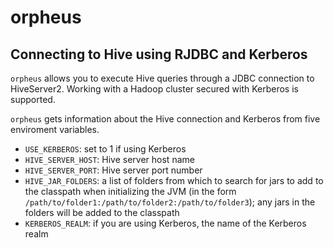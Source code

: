 # orpheus

## Connecting to Hive using RJDBC and Kerberos

`orpheus` allows you to execute Hive queries through a JDBC connection to HiveServer2. Working with a Hadoop cluster secured with Kerberos is supported.

`orpheus` gets information about the Hive connection and Kerberos from five enviroment variables.

- `USE_KERBEROS`: set to 1 if using Kerberos
- `HIVE_SERVER_HOST`: Hive server host name
- `HIVE_SERVER_PORT`: Hive server port number
- `HIVE_JAR_FOLDERS`: a list of folders from which to search for jars to add to the classpath when initializing the JVM (in the form `/path/to/folder1:/path/to/folder2:/path/to/folder3`); any jars in the folders will be added to the classpath
- `KERBEROS_REALM`: if you are using Kerberos, the name of the Kerberos realm

